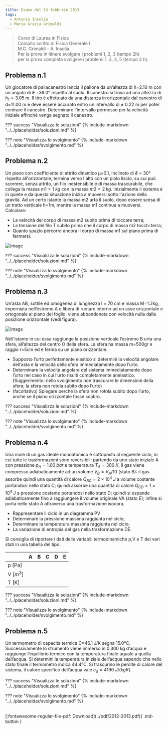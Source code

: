 ```yaml
---
title: Esame del 13 febbraio 2013
tags:
  - Antonio Insolia
  - Maria Grazia Grimaldi
---
```


>Corso di Laurea in Fisica<br>
Compito scritto di Fisica Generale I<br>
M.G. Grimaldi – A. Insolia<br>
Per la prova in itinere svolgere i problemi 1, 2, 3 (tempo 2h)<br>
per la prova completa svolgere i problemi 1, 3, 4, 5 (tempo 3 h).

## Problema n.1
Un giocatore di pallacanestro lancia il pallone da un’altezza di h=2.10 m con un angolo di ϑ =38.0° rispetto al suolo. Il canestro si trova ad una altezza di $h_1=3.05 \; m$. Il tiro è effettuato da una distanza in orizzontale dal canestro di d=11.00 m e deve essere accurato entro un intervallo di ± 0.22 m per poter centrare il canestro. Determinare l’intervallo permesso per la velocità iniziale affinché venga segnato il canestro.

??? success "Visualizza le soluzioni"
    {% include-markdown "../../placeholder/soluzioni.md" %}

??? note "Visualizza lo svolgimento"
    {% include-markdown "../../placeholder/svolgimento.md" %}

## Problema n.2
Un piano con coefficiente di attrito dinamico μ=0.1, inclinato di ϑ = 30° rispetto all'orizzontale, termina verso l'alto con un piolo liscio, su cui può scorrere, senza attrito, un filo inestensibile e di massa trascurabile, che collega la massa $m1=1 \; kg$ con la massa $m2=2 \; kg$. Inizialmente il sistema è in quiete e da questa situazione inizia a muoversi sotto l'azione della gravità. Ad un certo istante la massa m2 urta il suolo, dopo essere scesa di un tratto verticale h=1m, mentre la massa m1 continua a muoversi. Calcolare:

- La velocità del corpo di massa m2 subito prima di toccare terra;
- La tensione del filo T subito prima che il corpo di massa m2 tocchi terra;
- Quanto spazio percorre ancora il corpo di massa m1 sul piano prima di fermarsi.

![image](https://user-images.githubusercontent.com/77018886/153292468-4299be67-516d-415f-8b6f-646510d41224.png)

??? success "Visualizza le soluzioni"
    {% include-markdown "../../placeholder/soluzioni.md" %}

??? note "Visualizza lo svolgimento"
    {% include-markdown "../../placeholder/svolgimento.md" %}

## Problema n.3
Un’asta AB, sottile ed omogenea di lunghezza l = 70 cm e massa M=1.2kg, imperniata nell’estremo A e libera di ruotare intorno ad un asse orizzontale e ortogonale al piano del foglio, viene abbandonata con velocità nulla dalla posizione orizzontale (vedi figura). 

![image](https://user-images.githubusercontent.com/77018886/153292512-f7bd0cce-f625-4d7c-a4a1-8840dc32eb7b.png)

Nell’istante in cui essa raggiunge la posizione verticale l’estremo B urta una sfera, all’altezza del centro O della sfera. La sfera ha massa m=500gr e raggio r=5cm ed è ferma su un piano orizzontale.

- Supposto l’urto perfettamente elastico si determini la velocità angolare dell’asta e la velocità della sfera immediatamente dopo l’urto.
- Determinare la velocità angolare del sistema immediatamente dopo l’urto nel caso in cui l’urto risulti completamente anelastico. (Suggerimento: nello svolgimento non trascurare le dimensioni della sfera; la sfera non rotola subito dopo l’urto)
- (facoltativo) Spiegare perché la sfera non rotola subito dopo l’urto, anche se il piano orizzontale fosse scabro.

??? success "Visualizza le soluzioni"
    {% include-markdown "../../placeholder/soluzioni.md" %}

??? note "Visualizza lo svolgimento"
    {% include-markdown "../../placeholder/svolgimento.md" %}

## Problema n.4
Una mole di un gas ideale monoatomico è sottoposta al seguente ciclo, in cui tutte le trasformazioni sono reversibili: partendo da uno stato iniziale A con pressione $p_A=1.00 \; bar$ e temperatura $T_A=300 \; K$, il gas viene compresso adiabaticamente ad un volume $V_B=V_A/10$ (stato B): il gas assorbe quindi una quantità di calore $Q_{BC}=2 × 10^4 \; J$ a volume costante portandosi nello stato C; quindi assorbe una quantità di calore $Q_{CD}=1 × 10^4 \; J$ a pressione costante portandosi nello stato D; quindi si espande adiabaticamente fino a raggiungere il volume originale VA (stato E); infine si porta nello stato A attraverso una trasformazione isocora.

- Rappresentare il ciclo in un diagramma PV
- Determinare la pressione massima raggiunta nel ciclo;
- Determinare la temperatura massima raggiunta nel ciclo;
- La variazione di entropia del gas nella trasformazione DE.

Si consiglia di riportare i dati delle variabili termodinamiche p,V e T dei vari stati in una tabella del tipo:

|           | A | B | C | D | E |
|-----------|---|---|---|---|---|
| p [Pa]    |   |   |   |   |   |
| V [$m^3$] |   |   |   |   |   |
| T [K]     |   |   |   |   |   |

??? success "Visualizza le soluzioni"
    {% include-markdown "../../placeholder/soluzioni.md" %}

??? note "Visualizza lo svolgimento"
    {% include-markdown "../../placeholder/svolgimento.md" %}

## Problema n.5
Un termometro di capacità termica C=46.1 J/K segna 15.0°C. Successivamente lo strumento viene immerso in 0.300 kg d’acqua e raggiunge l’equilibrio termico con la temperatura finale uguale a quella dell’acqua. Si determini la temperatura iniziale dell’acqua sapendo che nello stato finale il termometro indica 44.4°C. Si trascurino le perdite di calore del sistema, il calore specifico dell’acqua vale $c_a=4190 \; J/(kg K)$.

??? success "Visualizza le soluzioni"
    {% include-markdown "../../placeholder/soluzioni.md" %}

??? note "Visualizza lo svolgimento"
    {% include-markdown "../../placeholder/svolgimento.md" %}

<br>
[:fontawesome-regular-file-pdf: Download](../pdf/2012-2013.pdf){ .md-button }